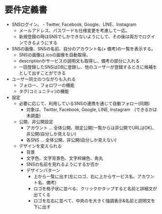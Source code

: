 # 要件定義書

+ SNSログイン。 - Twitter, Facebook, Google、LINE、Instagram
    + メールアドレス、パスワードも仕様変更を考慮して一応。
	+ 新規登録の時はSNSでしかできないようにして、その後は両方でログインできるようにする
+ SNSの画像、SNSの名前、自分のアカウント名(+ 備考)の一覧を表示する。
    + SNSの画像は.icoの画像を自動取得。
	+ descriptionかサービスの説明文も取得し、備考の部分に入れる
    + 一回登録したSNSはDBに登録し、他のユーザーが登録するときに候補をとして出すことができる
+ ユーザー同士のつながりも入れる
    + フォロー、フォロワーの機能
	+ タグ(コミュニティ)の機能
+ 設定
    + 必要に応じて、利用しているSNSの連携を通じて自動フォロー(同期)
	    + 対象は、Twitter, Facebook, Google, LINE, Instagram　(できるかは未調査)
	+ 公開、非公開設定
	    + アカウント ... 全体公開、限定公開(一覧からは非公開でURLはOK)、非公開(自分しか見えない)
        + 各SNS ... 全体公開、非公開(自分しか見えない)
	+ デザインを変えられる
    	+ 背景
		+ 文字色、文字背景色、文字枠線色、角丸
		+ SNSの名前を見れるようにするか否か
		+ デザインパターン
	    	+ 上から一覧に出す(左にロゴ、右に上からサービス名、アカウント名、備考)
	    	+ ロゴを格子状に並べる、クリックかタップすると名前と詳細文が出てくる
			+ ロゴを左右に並べて、中央のを大きく強調表示&名前と説明文を下に出す

